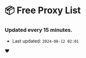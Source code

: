 # :package: Free Proxy List
### Updated every 15 minutes.

- Last updated: `2024-08-12 02:01`

:heart:
